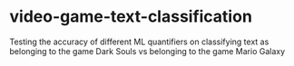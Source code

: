 # video-game-text-classification
Testing the accuracy of different ML quantifiers on classifying text as belonging to the game Dark Souls vs belonging to the game Mario Galaxy

